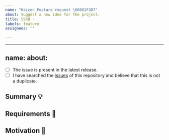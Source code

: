 ```yaml
---
name: "Kaizen Feature request \U0001F3D7️"
about: Suggest a new idea for the project.
title: SSKB -
labels: feature
assignees: ''

---
```


---
name: 
about: 
---

<!-- Provide a general summary of the feature in the Title above -->

<!--
  Thank you very much for contributing to Kaizen by creating an issue!
  To avoid duplicate issues we ask you to check off the following list.
-->

<!-- Checked checkbox should look like this: [x] -->

- [ ] The issue is present in the latest release.
- [ ] I have searched the [issues](https://github.com/Sphinx-Society/kaizen-web-client) of this repository and believe that this is not a duplicate.

## Summary 💡

<!-- Describe how it should work. -->

## Requirements 🌈

<!-- Provide a description of the requirements the feature should accomplish. -->

## Motivation 🔦

<!-- What are you trying to accomplish? How has the lack of this feature affected you? -->
